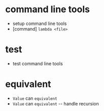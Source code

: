 # command line tools

- setup command line tools
- [command] `lambda <file>`

# test

- test command line tools

# equivalent

- `Value` can `equivalent`
- `Value` can `equivalent` -- handle recursion
